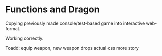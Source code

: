 # Functions and Dragon

Copying previously made console/test-based game into interactive web-format.

Working correctly.

Toadd:
equip weapon, new weapon drops
actual css
more story